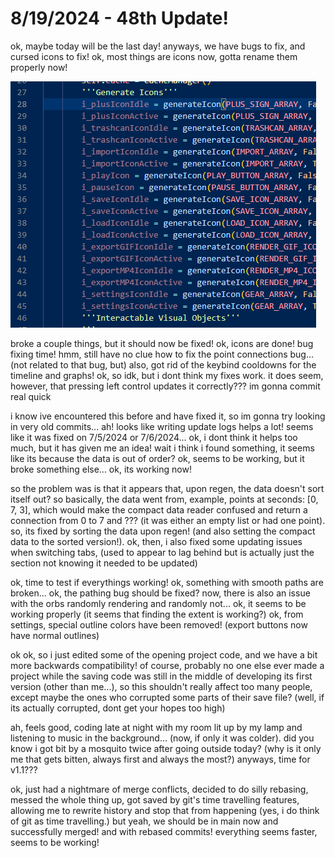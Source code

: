 # 8/19/2024 - 48th Update!

ok, maybe today will be the last day! anyways, we have bugs to fix, and cursed icons to fix! ok, most things are icons now, gotta rename them properly now!

![wow](</updatelogs/images/082024/08192024 - 1.png>)

broke a couple things, but it should now be fixed! ok, icons are done! bug fixing time! hmm, still have no clue how to fix the point connections bug... (not related to that bug, but) also, got rid of the keybind cooldowns for the timeline and graphs! ok, so idk, but i dont think my fixes work. it does seem, however, that pressing left control updates it correctly??? im gonna commit real quick

i know ive encountered this before and have fixed it, so im gonna try looking in very old commits... ah! looks like writing update logs helps a lot! seems like it was fixed on 7/5/2024 or 7/6/2024... ok, i dont think it helps too much, but it has given me an idea! wait i think i found something, it seems like its because the data is out of order? ok, seems to be working, but it broke something else... ok, its working now!

so the problem was is that it appears that, upon regen, the data doesn't sort itself out? so basically, the data went from, example, points at seconds: [0, 7, 3], which would make the compact data reader confused and return a connection from 0 to 7 and ??? (it was either an empty list or had one point). so, its fixed by sorting the data upon regen! (and also setting the compact data to the sorted version!). ok, then, i also fixed some updating issues when switching tabs, (used to appear to lag behind but is actually just the section not knowing it needed to be updated)

ok, time to test if everythings working! ok, something with smooth paths are broken... ok, the pathing bug should be fixed? now, there is also an issue with the orbs randomly rendering and randomly not... ok, it seems to be working properly (it seems that finding the extent is working?) ok, from settings, special outline colors have been removed! (export buttons now have normal outlines)

ok ok, so i just edited some of the opening project code, and we have a bit more backwards compatibility! of course, probably no one else ever made a project while the saving code was still in the middle of developing its first version (other than me...), so this shouldn't really affect too many people, except maybe the ones who corrupted some parts of their save file? (well, if its actually corrupted, dont get your hopes too high)

ah, feels good, coding late at night with my room lit up by my lamp and listening to music in the background... (now, if only it was colder). did you know i got bit by a mosquito twice after going outside today? (why is it only me that gets bitten, always first and always the most?) anyways, time for v1.1???

ok, just had a nightmare of merge conflicts, decided to do silly rebasing, messed the whole thing up, got saved by git's time travelling features, allowing me to rewrite history and stop that from happening (yes, i do think of git as time travelling.) but yeah, we should be in main now and successfully merged! and with rebased commits! everything seems faster, seems to be working!